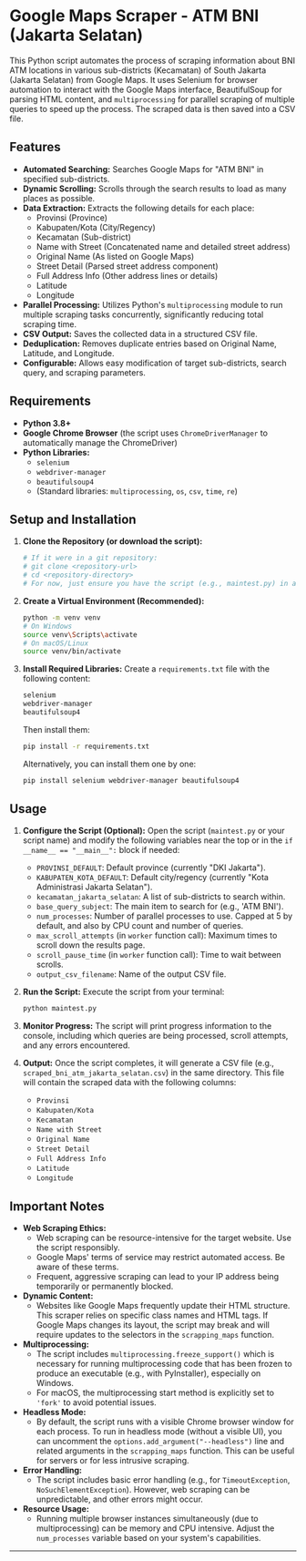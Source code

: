 # Google Maps Scraper - ATM BNI (Jakarta Selatan)

This Python script automates the process of scraping information about BNI ATM locations in various sub-districts (Kecamatan) of South Jakarta (Jakarta Selatan) from Google Maps. It uses Selenium for browser automation to interact with the Google Maps interface, BeautifulSoup for parsing HTML content, and `multiprocessing` for parallel scraping of multiple queries to speed up the process. The scraped data is then saved into a CSV file.

## Features

*   **Automated Searching:** Searches Google Maps for "ATM BNI" in specified sub-districts.
*   **Dynamic Scrolling:** Scrolls through the search results to load as many places as possible.
*   **Data Extraction:** Extracts the following details for each place:
    *   Provinsi (Province)
    *   Kabupaten/Kota (City/Regency)
    *   Kecamatan (Sub-district)
    *   Name with Street (Concatenated name and detailed street address)
    *   Original Name (As listed on Google Maps)
    *   Street Detail (Parsed street address component)
    *   Full Address Info (Other address lines or details)
    *   Latitude
    *   Longitude
*   **Parallel Processing:** Utilizes Python's `multiprocessing` module to run multiple scraping tasks concurrently, significantly reducing total scraping time.
*   **CSV Output:** Saves the collected data in a structured CSV file.
*   **Deduplication:** Removes duplicate entries based on Original Name, Latitude, and Longitude.
*   **Configurable:** Allows easy modification of target sub-districts, search query, and scraping parameters.

## Requirements

*   **Python 3.8+**
*   **Google Chrome Browser** (the script uses `ChromeDriverManager` to automatically manage the ChromeDriver)
*   **Python Libraries:**
    *   `selenium`
    *   `webdriver-manager`
    *   `beautifulsoup4`
    *   (Standard libraries: `multiprocessing`, `os`, `csv`, `time`, `re`)

## Setup and Installation

1.  **Clone the Repository (or download the script):**
    ```bash
    # If it were in a git repository:
    # git clone <repository-url>
    # cd <repository-directory>
    # For now, just ensure you have the script (e.g., maintest.py) in a directory.
    ```

2.  **Create a Virtual Environment (Recommended):**
    ```bash
    python -m venv venv
    # On Windows
    source venv\Scripts\activate
    # On macOS/Linux
    source venv/bin/activate
    ```

3.  **Install Required Libraries:**
    Create a `requirements.txt` file with the following content:
    ```txt
    selenium
    webdriver-manager
    beautifulsoup4
    ```
    Then install them:
    ```bash
    pip install -r requirements.txt
    ```
    Alternatively, you can install them one by one:
    ```bash
    pip install selenium webdriver-manager beautifulsoup4
    ```

## Usage

1.  **Configure the Script (Optional):**
    Open the script (`maintest.py` or your script name) and modify the following variables near the top or in the `if __name__ == "__main__":` block if needed:
    *   `PROVINSI_DEFAULT`: Default province (currently "DKI Jakarta").
    *   `KABUPATEN_KOTA_DEFAULT`: Default city/regency (currently "Kota Administrasi Jakarta Selatan").
    *   `kecamatan_jakarta_selatan`: A list of sub-districts to search within.
    *   `base_query_subject`: The main item to search for (e.g., 'ATM BNI').
    *   `num_processes`: Number of parallel processes to use. Capped at 5 by default, and also by CPU count and number of queries.
    *   `max_scroll_attempts` (in `worker` function call): Maximum times to scroll down the results page.
    *   `scroll_pause_time` (in `worker` function call): Time to wait between scrolls.
    *   `output_csv_filename`: Name of the output CSV file.

2.  **Run the Script:**
    Execute the script from your terminal:
    ```bash
    python maintest.py
    ```

3.  **Monitor Progress:**
    The script will print progress information to the console, including which queries are being processed, scroll attempts, and any errors encountered.

4.  **Output:**
    Once the script completes, it will generate a CSV file (e.g., `scraped_bni_atm_jakarta_selatan.csv`) in the same directory. This file will contain the scraped data with the following columns:
    *   `Provinsi`
    *   `Kabupaten/Kota`
    *   `Kecamatan`
    *   `Name with Street`
    *   `Original Name`
    *   `Street Detail`
    *   `Full Address Info`
    *   `Latitude`
    *   `Longitude`

## Important Notes

*   **Web Scraping Ethics:**
    *   Web scraping can be resource-intensive for the target website. Use the script responsibly.
    *   Google Maps' terms of service may restrict automated access. Be aware of these terms.
    *   Frequent, aggressive scraping can lead to your IP address being temporarily or permanently blocked.
*   **Dynamic Content:**
    *   Websites like Google Maps frequently update their HTML structure. This scraper relies on specific class names and HTML tags. If Google Maps changes its layout, the script may break and will require updates to the selectors in the `scrapping_maps` function.
*   **Multiprocessing:**
    *   The script includes `multiprocessing.freeze_support()` which is necessary for running multiprocessing code that has been frozen to produce an executable (e.g., with PyInstaller), especially on Windows.
    *   For macOS, the multiprocessing start method is explicitly set to `'fork'` to avoid potential issues.
*   **Headless Mode:**
    *   By default, the script runs with a visible Chrome browser window for each process. To run in headless mode (without a visible UI), you can uncomment the `options.add_argument("--headless")` line and related arguments in the `scrapping_maps` function. This can be useful for servers or for less intrusive scraping.
*   **Error Handling:**
    *   The script includes basic error handling (e.g., for `TimeoutException`, `NoSuchElementException`). However, web scraping can be unpredictable, and other errors might occur.
*   **Resource Usage:**
    *   Running multiple browser instances simultaneously (due to multiprocessing) can be memory and CPU intensive. Adjust the `num_processes` variable based on your system's capabilities.

---

